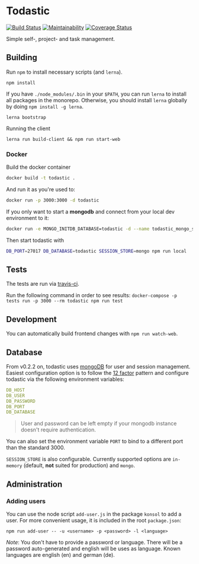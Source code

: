 # Todastic

[![Build Status](https://travis-ci.com/compose-us/todastic.svg?branch=master)](https://travis-ci.com/compose-us/todastic)
[![Maintainability](https://api.codeclimate.com/v1/badges/3302583531e6947a8f3f/maintainability)](https://codeclimate.com/github/compose-us/todastic/maintainability)
[![Coverage Status](https://coveralls.io/repos/github/compose-us/todastic/badge.svg?branch=master)](https://coveralls.io/github/compose-us/todastic?branch=master)

Simple self-, project- and task management.

## Building

Run `npm` to install necessary scripts (and `lerna`).

```
npm install
```

If you have `./node_modules/.bin` in your `$PATH`, you can run `lerna` to install all packages in the monorepo.
Otherwise, you should install `lerna` globally by doing `npm install -g lerna`.

```
lerna bootstrap
```

Running the client

```
lerna run build-client && npm run start-web
```

### Docker

Build the docker container

```bash
docker build -t todastic .
```

And run it as you're used to:

```bash
docker run -p 3000:3000 -d todastic
```

If you only want to start a **mongodb** and connect from your local dev environment to it:

```bash
docker run -e MONGO_INITDB_DATABASE=todastic -d --name todastic_mongo_standalone -p 127.0.0.1:27017:27017 mongo --smallfiles
```

Then start todastic with

```bash
DB_PORT=27017 DB_DATABASE=todastic SESSION_STORE=mongo npm run local
```

## Tests

The tests are run via [travis-ci](https://travis-ci.com/compose-us/todastic).

Run the following command in order to see results:
`docker-compose -p tests run -p 3000 --rm todastic npm run test`

## Development

You can automatically build frontend changes with `npm run watch-web`.

## Database

From v0.2.2 on, todastic uses [mongoDB](https://www.mongodb.com/) for
user and session management. Easiest configuration option is to follow
the [12 factor](https://12factor.net/) pattern and configure todastic
via the following environment variables:

```yaml
DB_HOST
DB_USER
DB_PASSWORD
DB_PORT
DB_DATABASE
```
> User and password can be left empty if your mongodb instance doesn't
> require authentication.

You can also set the environment variable `PORT` to bind to a
different port than the standard 3000.

`SESSION_STORE` is also configurable. Currently supported options are
`in-memory` (default, **not** suited for production) and `mongo`.

## Administration

### Adding users

You can use the node script `add-user.js` in the package `konsol` to add
a user. For more convenient usage, it is included in the root
`package.json`:
```
npm run add-user -- -u <username> -p <password> -l <language>
```
*Note*: You don't have to provide a password or language.
There will be a password auto-generated and english will be uses as language.
Known languages are english (en) and german (de).


